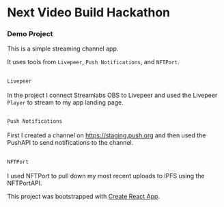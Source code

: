 # Next Video Build Hackathon 

### Demo Project

This is a simple streaming channel app.

It uses tools from `Livepeer`, `Push Notifications`, and `NFTPort`.
##

`Livepeer`
<br><br>
In the project I connect Streamlabs OBS to Livepeer and used the Livepeer `Player` to stream to my app landing page.

##

`Push Notifications`
<br><br>
First I created a channel on https://staging.push.org and then used the PushAPI to send notifications to the channel.

##

`NFTPort`
<br><br>
I used NFTPort to pull down my most recent uploads to IPFS using the NFTPortAPI.





This project was bootstrapped with [Create React App](https://github.com/facebook/create-react-app).


